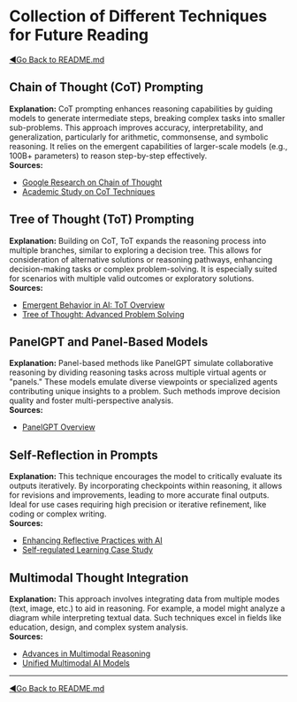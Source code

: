 # Collection of Different Techniques for Future Reading

[◀️Go Back to README.md](README.md)

## Chain of Thought (CoT) Prompting
**Explanation:** CoT prompting enhances reasoning capabilities by guiding models to generate intermediate steps, breaking complex tasks into smaller sub-problems. This approach improves accuracy, interpretability, and generalization, particularly for arithmetic, commonsense, and symbolic reasoning. It relies on the emergent capabilities of larger-scale models (e.g., 100B+ parameters) to reason step-by-step effectively.  
**Sources:**  
- [Google Research on Chain of Thought](https://ai.googleblog.com/2022/05/language-models-perform-reasoning-via.html)  
- [Academic Study on CoT Techniques](https://arxiv.org/abs/2212.10001)  

## Tree of Thought (ToT) Prompting
**Explanation:** Building on CoT, ToT expands the reasoning process into multiple branches, similar to exploring a decision tree. This allows for consideration of alternative solutions or reasoning pathways, enhancing decision-making tasks or complex problem-solving. It is especially suited for scenarios with multiple valid outcomes or exploratory solutions.  
**Sources:**  
- [Emergent Behavior in AI: ToT Overview](https://arxiv.org/abs/2305.10601)  
- [Tree of Thought: Advanced Problem Solving](https://ghost.oxen.ai/the-prompt-report-part-2-thought-generation-tree-of-thought-and-decomposition-prompting/)  

## PanelGPT and Panel-Based Models
**Explanation:** Panel-based methods like PanelGPT simulate collaborative reasoning by dividing reasoning tasks across multiple virtual agents or "panels." These models emulate diverse viewpoints or specialized agents contributing unique insights to a problem. Such methods improve decision quality and foster multi-perspective analysis.  
**Sources:**  
- [PanelGPT Overview](https://github.com/holarissun/PanelGPT)  

## Self-Reflection in Prompts
**Explanation:** This technique encourages the model to critically evaluate its outputs iteratively. By incorporating checkpoints within reasoning, it allows for revisions and improvements, leading to more accurate final outputs. Ideal for use cases requiring high precision or iterative refinement, like coding or complex writing.  
**Sources:**  
- [Enhancing Reflective Practices with AI](https://teachingresources.stanford.edu/resources/enhancing-reflective-practices-with-ai/)  
- [Self-regulated Learning Case Study](https://doi.org/10.3390/educsci14020120)  

## Multimodal Thought Integration
**Explanation:** This approach involves integrating data from multiple modes (text, image, etc.) to aid in reasoning. For example, a model might analyze a diagram while interpreting textual data. Such techniques excel in fields like education, design, and complex system analysis.  
**Sources:**  
- [Advances in Multimodal Reasoning](https://www.frontiersin.org/articles/multimodal-ai)  
- [Unified Multimodal AI Models](https://arxiv.org/abs/2303.08920)  


---
[◀️Go Back to README.md](README.md)
